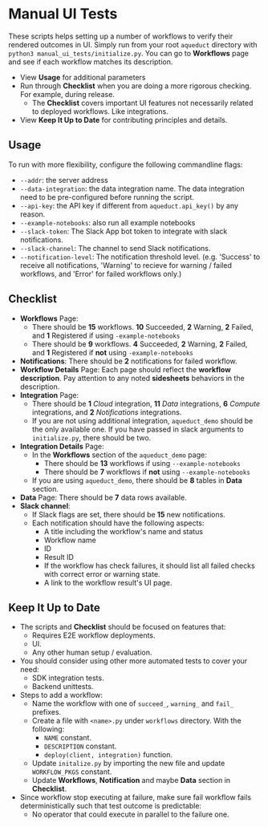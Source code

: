 # Manual UI Tests
These scripts helps setting up a number of workflows to verify their rendered outcomes in UI.
Simply run from your root `aqueduct` directory with `python3 manual_ui_tests/initialize.py`. You can go to **Workflows** page and see if each workflow matches its description.

* View **Usage** for additional parameters
* Run through **Checklist** when you are doing a more rigorous checking. For example, during release.
    * The **Checklist** covers important UI features not necessarily related to deployed workflows. Like integrations.
* View **Keep It Up to Date** for contributing principles and details.

## Usage
To run with more flexibility, configure the following commandline flags:
* `--addr`: the server address
* `--data-integration`: the data integration name. The data integration need to be pre-configured before running the script.
* `--api-key`: the API key if different from `aqueduct.api_key()` by any reason.
* `--example-notebooks`: also run all example notebooks
* `--slack-token`: The Slack App bot token to integrate with slack notifications.
* `--slack-channel`: The channel to send Slack notifications.
* `--notification-level`: The notification threshold level. (e.g. 'Success' to receive all notifications, 'Warning' to recieve for warning / failed workflows, and 'Error' for failed workflows only.)

## Checklist
* **Workflows** Page: 
    * There should be **15** workflows. **10** Succeeded, **2** Warning, **2** Failed, and **1** Registered if using `-example-notebooks`
    * There should be **9** workflows. **4** Succeeded, **2** Warning, **2** Failed, and **1** Registered if **not** using `-example-notebooks`
* **Notifications**: There should be **2** notifications for failed workflow.
* **Workflow Details** Page: Each page should reflect the **workflow description**. Pay attention to any noted **sidesheets** behaviors in the description.
* **Integration** Page:
    * There should be **1** *Cloud* integration, **11** *Data* integrations, **6** *Compute* integrations, and **2** *Notifications* integrations.
    * If you are not using additional integration, `aqueduct_demo` should be the only available one. If you have passed in slack arguments to `initialize.py`, there should be two.
* **Integration Details** Page:
    * In the **Workflows** section of the `aqueduct_demo` page:
        * There should be **13** workflows if using `--example-notebooks`
        * There should be **7** workflows if **not** using `--example-notebooks`
    * If you are using `aqueduct_demo`, there should be **8** tables in **Data** section.
* **Data** Page: There should be **7** data rows available.
* **Slack channel**:
    * If Slack flags are set, there should be **15** new notifications.
    * Each notification should have the following aspects:
        * A title including the workflow's name and status
        * Workflow name
        * ID
        * Result ID
        * If the workflow has check failures, it should list all failed checks with correct error or warning state.
        * A link to the workflow result's UI page.

## Keep It Up to Date
* The scripts and **Checklist** should be focused on features that:
    * Requires E2E workflow deployments.
    * UI.
    * Any other human setup / evaluation.
* You should consider using other more automated tests to cover your need:
    * SDK integration tests.
    * Backend unittests.
* Steps to add a workflow:
    * Name the workflow with one of `succeed_`, `warning_` and `fail_` prefixes.
    * Create a file with `<name>.py` under `workflows` directory. With the following:
        * `NAME` constant.
        * `DESCRIPTION` constant.
        * `deploy(client, integration)` function.
    * Update `initalize.py` by importing the new file and update `WORKFLOW_PKGS` constant.
    * Update **Workflows**, **Notification** and maybe **Data** section in **Checklist**.
* Since workflow stop executing at failure, make sure fail workflow fails deterministically such that test outcome is predictable:
    * No operator that could execute in parallel to the failure one.